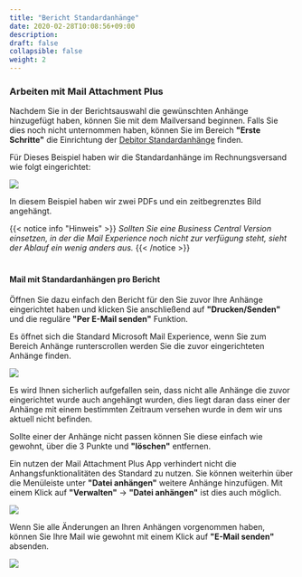 ```yaml
---
title: "Bericht Standardanhänge"
date: 2020-02-28T10:08:56+09:00
description: 
draft: false
collapsible: false
weight: 2
---
```

### Arbeiten mit Mail Attachment Plus
Nachdem Sie in der Berichtsauswahl die gewünschten Anhänge hinzugefügt haben, können Sie mit dem Mailversand beginnen. Falls Sie dies noch nicht unternommen haben, können Sie im Bereich **"Erste Schritte"** die Einrichtung der [Debitor Standardanhänge](/de-de/apps/mail_attachment_plus/first-steps/setup/defaults-report/) finden.

Für Dieses Beispiel haben wir die Standardanhänge im Rechnungsversand wie folgt eingerichtet:

![](images/apps/attachmentreportsetup.PNG)

In diesem Beispiel haben wir zwei PDFs und ein zeitbegrenztes Bild angehängt.

{{< notice info "Hinweis" >}}
 _Sollten Sie eine Business Central Version einsetzen, in der die Mail Experience noch nicht zur verfügung steht, sieht der Ablauf ein wenig anders aus._
{{< /notice >}}
#

#### Mail mit Standardanhängen pro Bericht

Öffnen Sie dazu einfach den Bericht für den Sie zuvor Ihre Anhänge eingerichtet haben und klicken Sie anschließend auf **"Drucken/Senden"** und die reguläre **"Per E-Mail senden"** Funktion.

Es öffnet sich die Standard Microsoft Mail Experience, wenn Sie zum Bereich Anhänge runterscrollen werden Sie die zuvor eingerichteten Anhänge finden.

![](images/apps/attachmentdialogreport.PNG)

Es wird Ihnen sicherlich aufgefallen sein, dass nicht alle Anhänge die zuvor eingerichtet wurde auch angehängt wurden, dies liegt daran dass einer der Anhänge mit einem bestimmten Zeitraum versehen wurde in dem wir uns aktuell nicht befinden.

Sollte einer der Anhänge nicht passen können Sie diese einfach wie gewohnt, über die 3 Punkte und **"löschen"** entfernen.

Ein nutzen der Mail Attachment Plus App verhindert nicht die Anhangsfunktionalitäten des Standard zu nutzen. Sie können weiterhin über die Menüleiste unter **"Datei anhängen"** weitere Anhänge hinzufügen. Mit einem Klick auf **"Verwalten"** -> **"Datei anhängen"** ist dies auch möglich.

![](images/apps/attachmentreportsetupchange.PNG)

Wenn Sie alle Änderungen an Ihren Anhängen vorgenommen haben, können Sie Ihre Mail wie gewohnt mit einem Klick auf **"E-Mail senden"** absenden.

![](images/apps/attachmentreportmail.PNG)
